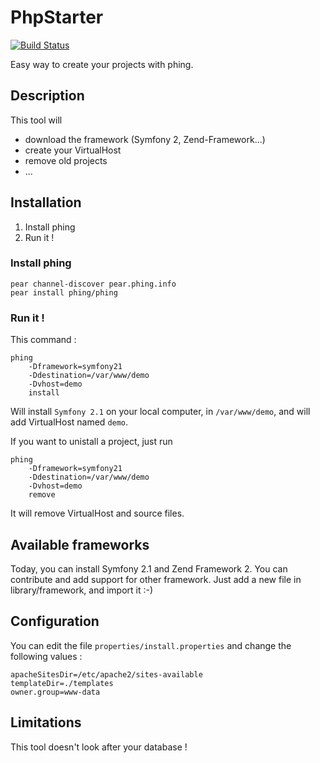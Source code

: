 PhpStarter
================

[![Build Status](https://secure.travis-ci.org/Halleck45/PhpStarter.png)](http://travis-ci.org/Halleck45/PhpStarter)

Easy way to create your projects with phing.

## Description

This tool will
 - download the framework (Symfony 2, Zend-Framework...)
 - create your VirtualHost
 - remove old projects
 - ...

Installation
-----------

1. Install phing
2. Run it !

### Install phing

    pear channel-discover pear.phing.info
    pear install phing/phing

### Run it !

This command :

```
phing  
    -Dframework=symfony21 
    -Ddestination=/var/www/demo
    -Dvhost=demo 
    install
```

Will install `Symfony 2.1` on your local computer, in `/var/www/demo`, and will add VirtualHost named `demo`.


If you want to unistall a project, just run

```
phing  
    -Dframework=symfony21 
    -Ddestination=/var/www/demo
    -Dvhost=demo 
    remove
```

It will remove VirtualHost and source files.

Available frameworks
-----------

Today, you can install Symfony 2.1 and Zend Framework 2. You can contribute and add support for other framework. Just add a new file in library/framework, and import it :-)

Configuration
-----------

You can edit the file `properties/install.properties` and change the following values :

```
apacheSitesDir=/etc/apache2/sites-available
templateDir=./templates
owner.group=www-data
```

Limitations
-----------

This tool doesn't look after your database !